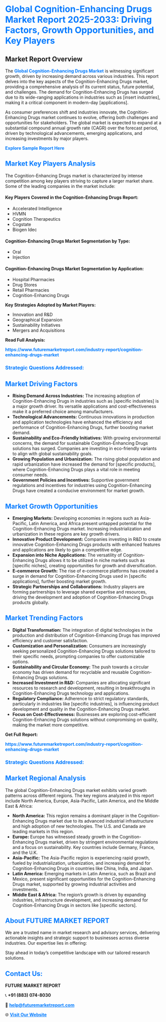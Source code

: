 <h1 style="color: #007BFF;">Global Cognition-Enhancing Drugs Market Report 2025-2033: Driving Factors, Growth Opportunities, and Key Players</h1>

<section id="overview">
<h2>Market Report Overview</h2>
<p>The <a href="https://www.futuremarketreport.com/industry-report/cognition-enhancing-drugs-market" style="color: #007BFF; text-decoration: none;"><strong>Global Cognition-Enhancing Drugs Market</strong></a> is witnessing significant growth, driven by increasing demand across various industries. This report delves into the key aspects of the Cognition-Enhancing Drugs market, providing a comprehensive analysis of its current status, future potential, and challenges. The demand for Cognition-Enhancing Drugs has surged due to its wide-ranging applications in industries such as [insert industries], making it a critical component in modern-day [applications].</p>
<p>As consumer preferences shift and industries innovate, the Cognition-Enhancing Drugs market continues to evolve, offering both challenges and opportunities for stakeholders. The global market is expected to expand at a substantial compound annual growth rate (CAGR) over the forecast period, driven by technological advancements, emerging applications, and increasing investments by major players.</p>
</section>

<section id="overview">
<p><a href="https://www.futuremarketreport.com/request-sample/reportId=125671" style="color: #007BFF; text-decoration: none;"><strong>Explore Sample Report Here</strong></a></p>
</section>

<section id="key-players">
<h2 style="color: #007BFF;">Market Key Players Analysis</h2>
<p>The Cognition-Enhancing Drugs market is characterized by intense competition among key players striving to capture a larger market share. Some of the leading companies in the market include:</p>
<h4>Key Players Covered in the Cognition-Enhancing Drugs Report:</h4>
<ul><li>Accelerated Intelligence</li><li>HVMN</li><li>Cognition Therapeutics</li><li>Cogstate</li><li>Biogen Idec</li></ul>
<h4>Cognition-Enhancing Drugs Market Segmentation by Type:</h4>
<ul><li>Oral</li><li>Injection</li></ul>

<h4>Cognition-Enhancing Drugs Market Segmentation by Application:</h4>
<ul><li>Hospital Pharmacies</li><li>Drug Stores</li><li>Retail Pharmacies</li><li>Cognition-Enhancing Drugs</li></ul>
<p><strong>Key Strategies Adopted by Market Players:</strong></p>
<ul>
<li>Innovation and R&D</li>
<li>Geographical Expansion</li>
<li>Sustainability Initiatives</li>
<li>Mergers and Acquisitions</li>
</ul>
</section>

<section>
<p><strong>Read Full Analysis: </strong></p><a href="https://www.futuremarketreport.com/industry-report/cognition-enhancing-drugs-market" style="color: #007BFF; text-decoration: none;"><strong>https://www.futuremarketreport.com/industry-report/cognition-enhancing-drugs-market</strong></a>
<h3 style="color: #007BFF;">Strategic Questions Addressed:</h3>
</section>

<section id="driving-factors">
<h2 style="color: #007BFF;">Market Driving Factors</h2>
<ul>
<li><strong>Rising Demand Across Industries:</strong> The increasing adoption of Cognition-Enhancing Drugs in industries such as [specific industries] is a major growth driver. Its versatile applications and cost-effectiveness make it a preferred choice among manufacturers.</li>
<li><strong>Technological Advancements:</strong> Continuous innovations in production and application technologies have enhanced the efficiency and performance of Cognition-Enhancing Drugs, further boosting market demand.</li>
<li><strong>Sustainability and Eco-Friendly Initiatives:</strong> With growing environmental concerns, the demand for sustainable Cognition-Enhancing Drugs solutions has surged. Companies are investing in eco-friendly variants to align with global sustainability goals.</li>
<li><strong>Growing Population and Urbanization:</strong> The rising global population and rapid urbanization have increased the demand for [specific products], where Cognition-Enhancing Drugs plays a vital role in meeting consumer needs.</li>
<li><strong>Government Policies and Incentives:</strong> Supportive government regulations and incentives for industries using Cognition-Enhancing Drugs have created a conducive environment for market growth.</li>
</ul>
</section>

<section id="growth-opportunities">
<h2 style="color: #007BFF;">Market Growth Opportunities</h2>
<ul>
<li><strong>Emerging Markets:</strong> Developing economies in regions such as Asia-Pacific, Latin America, and Africa present untapped potential for the Cognition-Enhancing Drugs market. Increasing industrialization and urbanization in these regions are key growth drivers.</li>
<li><strong>Innovative Product Development:</strong> Companies investing in R&D to create innovative Cognition-Enhancing Drugs products with enhanced features and applications are likely to gain a competitive edge.</li>
<li><strong>Expansion into Niche Applications:</strong> The versatility of Cognition-Enhancing Drugs allows it to be utilized in niche markets such as [specific niches], creating opportunities for growth and diversification.</li>
<li><strong>E-commerce Growth:</strong> The rise of e-commerce platforms has created a surge in demand for Cognition-Enhancing Drugs used in [specific applications], further boosting market growth.</li>
<li><strong>Strategic Partnerships and Collaborations:</strong> Industry players are forming partnerships to leverage shared expertise and resources, driving the development and adoption of Cognition-Enhancing Drugs products globally.</li>
</ul>
</section>

<section id="trending-factors">
<h2 style="color: #007BFF;">Market Trending Factors</h2>
<ul>
<li><strong>Digital Transformation:</strong> The integration of digital technologies in the production and distribution of Cognition-Enhancing Drugs has improved efficiency and customer satisfaction.</li>
<li><strong>Customization and Personalization:</strong> Consumers are increasingly seeking personalized Cognition-Enhancing Drugs solutions tailored to their specific needs, prompting companies to offer customizable options.</li>
<li><strong>Sustainability and Circular Economy:</strong> The push towards a circular economy has driven demand for recyclable and reusable Cognition-Enhancing Drugs solutions.</li>
<li><strong>Increased Investment in R&D:</strong> Companies are allocating significant resources to research and development, resulting in breakthroughs in Cognition-Enhancing Drugs technology and applications.</li>
<li><strong>Regulatory Compliance:</strong> Adherence to strict regulatory standards, particularly in industries like [specific industries], is influencing product development and quality in the Cognition-Enhancing Drugs market.</li>
<li><strong>Focus on Cost-Effectiveness:</strong> Businesses are exploring cost-efficient Cognition-Enhancing Drugs solutions without compromising on quality, making the market more competitive.</li>
</ul>
</section>

<section>
<p><strong>Get Full Report: </strong></p><a href="https://www.futuremarketreport.com/industry-report/cognition-enhancing-drugs-market" style="color: #007BFF; text-decoration: none;"><strong>https://www.futuremarketreport.com/industry-report/cognition-enhancing-drugs-market</strong></a>
<h3 style="color: #007BFF;">Strategic Questions Addressed:</h3>
</section>


<section id="regional-analysis">
<h2 style="color: #007BFF;">Market Regional Analysis</h2>
<p>The global Cognition-Enhancing Drugs market exhibits varied growth patterns across different regions. The key regions analyzed in this report include North America, Europe, Asia-Pacific, Latin America, and the Middle East & Africa:</p>
<ul>
<li><strong>North America:</strong> This region remains a dominant player in the Cognition-Enhancing Drugs market due to its advanced industrial infrastructure and high adoption of new technologies. The U.S. and Canada are leading markets in this region.</li>
<li><strong>Europe:</strong> Europe has witnessed steady growth in the Cognition-Enhancing Drugs market, driven by stringent environmental regulations and a focus on sustainability. Key countries include Germany, France, and the U.K.</li>
<li><strong>Asia-Pacific:</strong> The Asia-Pacific region is experiencing rapid growth, fueled by industrialization, urbanization, and increasing demand for Cognition-Enhancing Drugs in countries like China, India, and Japan.</li>
<li><strong>Latin America:</strong> Emerging markets in Latin America, such as Brazil and Mexico, present significant opportunities for the Cognition-Enhancing Drugs market, supported by growing industrial activities and investments.</li>
<li><strong>Middle East & Africa:</strong> The region’s growth is driven by expanding industries, infrastructure development, and increasing demand for Cognition-Enhancing Drugs in sectors like [specific sectors].</li>
</ul>
</section>

<footer>
<h2 style="color: #007BFF;">About FUTURE MARKET REPORT</h2>
<p>We are a trusted name in market research and advisory services, delivering actionable insights and strategic support to businesses across diverse industries. Our expertise lies in offering:</p>

<p>Stay ahead in today’s competitive landscape with our tailored research solutions.</p>

<h2 style="color: #007BFF;">Contact Us:</h2>
<p><strong>FUTURE MARKET REPORT</strong></p>
<p>📞 <strong>+91 (883) 074-8030</strong></p>
<p>📧 <strong><a href="mailto:help@futuremarketreport.com" style="color: #007BFF;">help@futuremarketreport.com</a></strong></p>
<p>🌐 <strong><a href="https://www.futuremarketreport.com/" style="color: #007BFF;">Visit Our Website</a></strong></p>
</footer>